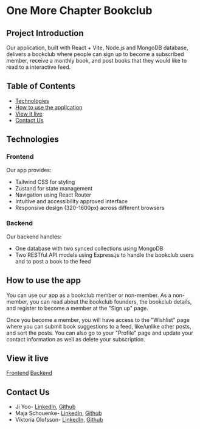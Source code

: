 # One More Chapter Bookclub

## Project Introduction

Our application, built with React + Vite, Node.js and MongoDB database, delivers a bookclub where people can sign up to become a subscribed member, receive a monthly book, and post books that they would like to read to a interactive feed.

## Table of Contents

- [Technologies](#technologies)
- [How to use the application](#how-to-use-the-application)
- [View it live](#view-it-live)
- [Contact Us](#contact-us)

## Technologies

### Frontend

Our app provides:

- Tailwind CSS for styling
- Zustand for state management
- Navigation using React Router
- Intuitive and accessibility approved interface
- Responsive design (320-1600px) across different browsers

### Backend

Our backend handles:

- One database with two synced collections using MongoDB
- Two RESTful API models using Express.js to handle the bookclub users and to post a book to the feed

## How to use the app

You can use our app as a bookclub member or non-member. As a non-member, you can read about the bookclub founders, the bookclub details, and register to become a member at the "Sign up" page.

Once you become a member, you will have access to the "Wishlist" page where you can submit book suggestions to a feed, like/unlike other posts, and sort the posts. You can also go to your "Profile" page and update your contact information as well as delete your subscription.

## View it live

[Frontend]()
[Backend](https://project-final-rvhj.onrender.com)

## Contact Us

- Ji Yoo- [LinkedIn](https://www.linkedin.com/in/jyy/), [Github](https://github.com/jyy009)
- Maja Schouenke- [LinkedIn](https://www.linkedin.com/in/maja-schouenke-0a09842a7/), [Github](https://github.com/schouenkes)
- Viktoria Olofsson- [LinkedIn](https://www.linkedin.com/in/viktoria-olofsson-%E7%BE%85%E8%96%87-81462bb6/), [Github](https://github.com/viktoria-olo)

